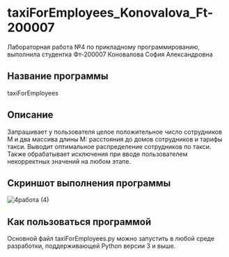 # taxiForEmployees_Konovalova_Ft-200007
Лабораторная работа №4 по прикладному программированию, выполнила студентка Фт-200007 Коновалова София Александровна
## Название программы
taxiForEmployees
## Описание
Запрашивает у пользователя целое положительное число сотрудников M и два массива длины M: расстояния до домов сотрудников и тарифы такси. Выводит оптимальное распределение сотрудников по такси. Также обрабатывает исключения при вводе пользователем некорректных значений на любом этапе.
## Скриншот выполнения программы
![4работа (4)](https://user-images.githubusercontent.com/90561207/150797656-8f7714b6-fd92-478e-9313-647c06ec7209.PNG)

## Как пользоваться программой
Основной файл taxiForEmployees.py можно запустить в любой среде разработки, поддерживающей Python версии 3 и выше.

